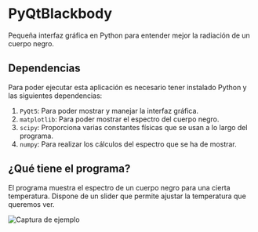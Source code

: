 # PyQtBlackbody

Pequeña interfaz gráfica en Python para entender mejor la radiación de un cuerpo negro.

## Dependencias

Para poder ejecutar esta aplicación es necesario tener instalado Python y las siguientes dependencias:

1. `PyQt5`: Para poder mostrar y manejar la interfaz gráfica.
2. `matplotlib`: Para poder mostrar el espectro del cuerpo negro.
3. `scipy`: Proporciona varias constantes físicas que se usan a lo largo del programa.
4. `numpy`: Para realizar los cálculos del espectro que se ha de mostrar.

## ¿Qué tiene el programa?

El programa muestra el espectro de un cuerpo negro para una cierta temperatura. Dispone de un slider que permite ajustar la temperatura que queremos ver.

![Captura de ejemplo](Capturas/CapturaBlackbody.png?raw=true)

